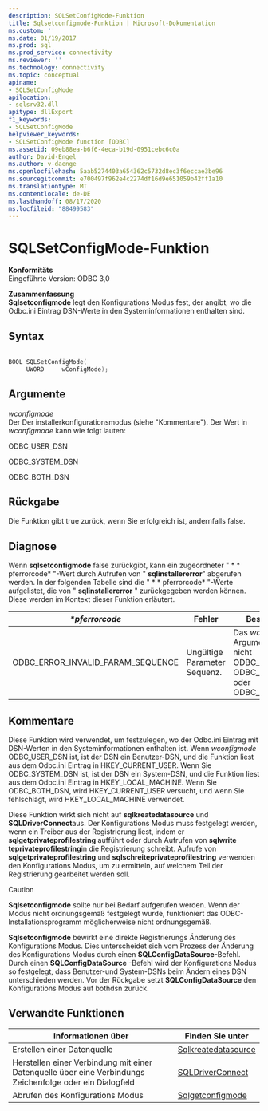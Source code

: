 ```yaml
---
description: SQLSetConfigMode-Funktion
title: Sqlsetconfigmode-Funktion | Microsoft-Dokumentation
ms.custom: ''
ms.date: 01/19/2017
ms.prod: sql
ms.prod_service: connectivity
ms.reviewer: ''
ms.technology: connectivity
ms.topic: conceptual
apiname:
- SQLSetConfigMode
apilocation:
- sqlsrv32.dll
apitype: dllExport
f1_keywords:
- SQLSetConfigMode
helpviewer_keywords:
- SQLSetConfigMode function [ODBC]
ms.assetid: 09eb88ea-b6f6-4eca-b19d-0951cebc6c0a
author: David-Engel
ms.author: v-daenge
ms.openlocfilehash: 5aab5274403a654362c5732d8ec3f6eccae3be96
ms.sourcegitcommit: e700497f962e4c2274df16d9e651059b42ff1a10
ms.translationtype: MT
ms.contentlocale: de-DE
ms.lasthandoff: 08/17/2020
ms.locfileid: "88499583"
---
```

# <a name="sqlsetconfigmode-function"></a>SQLSetConfigMode-Funktion
**Konformitäts**  
 Eingeführte Version: ODBC 3,0  
  
 **Zusammenfassung**  
 **Sqlsetconfigmode** legt den Konfigurations Modus fest, der angibt, wo die Odbc.ini Eintrag DSN-Werte in den Systeminformationen enthalten sind.  
  
## <a name="syntax"></a>Syntax  
  
```cpp  
  
BOOL SQLSetConfigMode(  
     UWORD     wConfigMode);  
```  
  
## <a name="arguments"></a>Argumente  
 *wconfigmode*  
 Der Der installerkonfigurationsmodus (siehe "Kommentare"). Der Wert in *wconfigmode* kann wie folgt lauten:  
  
 ODBC_USER_DSN  
  
 ODBC_SYSTEM_DSN  
  
 ODBC_BOTH_DSN  
  
## <a name="returns"></a>Rückgabe  
 Die Funktion gibt true zurück, wenn Sie erfolgreich ist, andernfalls false.  
  
## <a name="diagnostics"></a>Diagnose  
 Wenn **sqlsetconfigmode** false zurückgibt, kann ein zugeordneter " * \* pferrorcode* "-Wert durch Aufrufen von " **sqlinstallererror**" abgerufen werden. In der folgenden Tabelle sind die " * \* pferrorcode* "-Werte aufgelistet, die von " **sqlinstallererror** " zurückgegeben werden können. Diese werden im Kontext dieser Funktion erläutert.  
  
|*\*pferrorcode*|Fehler|Beschreibung|  
|---------------------|-----------|-----------------|  
|ODBC_ERROR_INVALID_PARAM_SEQUENCE|Ungültige Parameter Sequenz.|Das *wconfigmode* -Argument enthielt nicht ODBC_USER_DSN, ODBC_SYSTEM_DSN oder ODBC_BOTH_DSN.|  
  
## <a name="comments"></a>Kommentare  
 Diese Funktion wird verwendet, um festzulegen, wo der Odbc.ini Eintrag mit DSN-Werten in den Systeminformationen enthalten ist. Wenn *wconfigmode* ODBC_USER_DSN ist, ist der DSN ein Benutzer-DSN, und die Funktion liest aus dem Odbc.ini Eintrag in HKEY_CURRENT_USER. Wenn Sie ODBC_SYSTEM_DSN ist, ist der DSN ein System-DSN, und die Funktion liest aus dem Odbc.ini Eintrag in HKEY_LOCAL_MACHINE. Wenn Sie ODBC_BOTH_DSN, wird HKEY_CURRENT_USER versucht, und wenn Sie fehlschlägt, wird HKEY_LOCAL_MACHINE verwendet.  
  
 Diese Funktion wirkt sich nicht auf **sqlkreatedatasource** und **SQLDriverConnect**aus. Der Konfigurations Modus muss festgelegt werden, wenn ein Treiber aus der Registrierung liest, indem er **sqlgetprivateprofilestring** aufführt oder durch Aufrufen von **sqlwrite teprivateprofilestring**in die Registrierung schreibt. Aufrufe von **sqlgetprivateprofilestring** und **sqlschreiteprivateprofilestring** verwenden den Konfigurations Modus, um zu ermitteln, auf welchem Teil der Registrierung gearbeitet werden soll.  
  
> [!CAUTION]  
>  **Sqlsetconfigmode** sollte nur bei Bedarf aufgerufen werden. Wenn der Modus nicht ordnungsgemäß festgelegt wurde, funktioniert das ODBC-Installationsprogramm möglicherweise nicht ordnungsgemäß.  
  
 **Sqlsetconfigmode** bewirkt eine direkte Registrierungs Änderung des Konfigurations Modus. Dies unterscheidet sich vom Prozess der Änderung des Konfigurations Modus durch einen **SQLConfigDataSource**-Befehl. Durch einen **SQLConfigDataSource** -Befehl wird der Konfigurations Modus so festgelegt, dass Benutzer-und System-DSNs beim Ändern eines DSN unterschieden werden. Vor der Rückgabe setzt **SQLConfigDataSource** den Konfigurations Modus auf bothdsn zurück.  
  
## <a name="related-functions"></a>Verwandte Funktionen  
  
|Informationen über|Finden Sie unter|  
|---------------------------|---------|  
|Erstellen einer Datenquelle|[Sqlkreatedatasource](../../../odbc/reference/syntax/sqlcreatedatasource-function.md)|  
|Herstellen einer Verbindung mit einer Datenquelle über eine Verbindungs Zeichenfolge oder ein Dialogfeld|[SQLDriverConnect](../../../odbc/reference/syntax/sqldriverconnect-function.md)|  
|Abrufen des Konfigurations Modus|[Sqlgetconfigmode](../../../odbc/reference/syntax/sqlgetconfigmode-function.md)|
